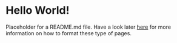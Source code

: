 # Hello World!

Placeholder for a README.md file. Have a look later [here](git@github.com:hannahy2014/hello-world.git) for more information on how to format these type of pages.